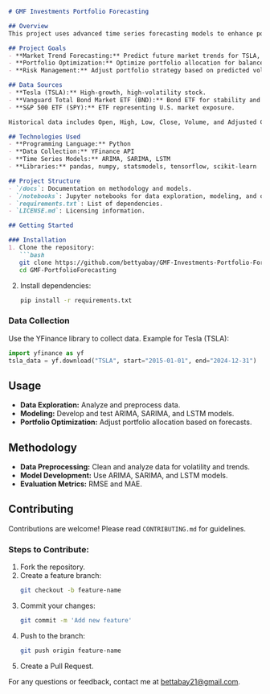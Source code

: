 ```markdown
# GMF Investments Portfolio Forecasting

## Overview
This project uses advanced time series forecasting models to enhance portfolio management for Guide Me in Finance (GMF) Investments. By analyzing historical data for Tesla (TSLA), Vanguard Total Bond Market ETF (BND), and S&P 500 ETF (SPY), we aim to forecast market trends, optimize asset allocation, and manage risk. The project employs ARIMA, SARIMA, and LSTM models to provide data-driven investment recommendations.

## Project Goals
- **Market Trend Forecasting:** Predict future market trends for TSLA, BND, and SPY.
- **Portfolio Optimization:** Optimize portfolio allocation for balanced returns and risk management.
- **Risk Management:** Adjust portfolio strategy based on predicted volatility.

## Data Sources
- **Tesla (TSLA):** High-growth, high-volatility stock.
- **Vanguard Total Bond Market ETF (BND):** Bond ETF for stability and income.
- **S&P 500 ETF (SPY):** ETF representing U.S. market exposure.

Historical data includes Open, High, Low, Close, Volume, and Adjusted Close prices from January 1, 2015, to December 31, 2024.

## Technologies Used
- **Programming Language:** Python
- **Data Collection:** YFinance API
- **Time Series Models:** ARIMA, SARIMA, LSTM
- **Libraries:** pandas, numpy, statsmodels, tensorflow, scikit-learn

## Project Structure
- `/docs`: Documentation on methodology and models.
- `/notebooks`: Jupyter notebooks for data exploration, modeling, and optimization.
- `requirements.txt`: List of dependencies.
- `LICENSE.md`: Licensing information.

## Getting Started

### Installation
1. Clone the repository:
   ```bash
   git clone https://github.com/bettyabay/GMF-Investments-Portfolio-Forecasting.git
   cd GMF-PortfolioForecasting
   ```
2. Install dependencies:
   ```bash
   pip install -r requirements.txt
   ```

### Data Collection
Use the YFinance library to collect data. Example for Tesla (TSLA):
```python
import yfinance as yf
tsla_data = yf.download("TSLA", start="2015-01-01", end="2024-12-31")
```

## Usage
- **Data Exploration:** Analyze and preprocess data.
- **Modeling:** Develop and test ARIMA, SARIMA, and LSTM models.
- **Portfolio Optimization:** Adjust portfolio allocation based on forecasts.

## Methodology
- **Data Preprocessing:** Clean and analyze data for volatility and trends.
- **Model Development:** Use ARIMA, SARIMA, and LSTM models.
- **Evaluation Metrics:** RMSE and MAE.

## Contributing
Contributions are welcome! Please read `CONTRIBUTING.md` for guidelines.

### Steps to Contribute:
1. Fork the repository.
2. Create a feature branch:
   ```bash
   git checkout -b feature-name
   ```
3. Commit your changes:
   ```bash
   git commit -m 'Add new feature'
   ```
4. Push to the branch:
   ```bash
   git push origin feature-name
   ```
5. Create a Pull Request.

For any questions or feedback, contact me at [bettabay21@gmail.com](mailto:bettyabay21@gmail.com).
```
